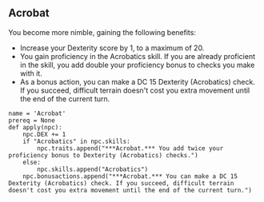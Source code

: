 ## Acrobat
You become more nimble, gaining the following benefits:

* Increase your Dexterity score by 1, to a maximum of 20.
* You gain proficiency in the Acrobatics skill. If you are already proficient in the skill, you add double your proficiency bonus to checks you make with it.
* As a bonus action, you can make a DC 15 Dexterity (Acrobatics) check. If you succeed, difficult terrain doesn't cost you extra movement until the end of the current turn.

```
name = 'Acrobat'
prereq = None
def apply(npc): 
    npc.DEX += 1
    if "Acrobatics" in npc.skills:
        npc.traits.append("***Acrobat.*** You add twice your proficiency bonus to Dexterity (Acrobatics) checks.")
    else:
        npc.skills.append("Acrobatics")
    npc.bonusactions.append("***Acrobat.*** You can make a DC 15 Dexterity (Acrobatics) check. If you succeed, difficult terrain doesn't cost you extra movement until the end of the current turn.")
```
